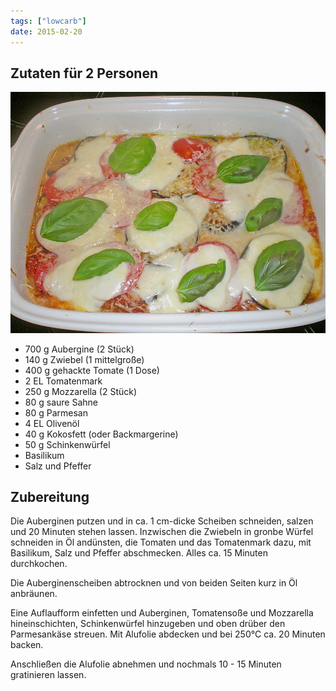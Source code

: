 ```yaml
---
tags: ["lowcarb"]
date: 2015-02-20
---
```


## Zutaten für 2 Personen
![](/uploads/auberginen-la-napoli.jpg)

- 700 g     Aubergine (2 Stück)
- 140 g     Zwiebel (1 mittelgroße)
- 400 g     gehackte Tomate (1 Dose)
- 2 EL      Tomatenmark
- 250 g     Mozzarella (2 Stück)
- 80 g      saure Sahne
- 80 g      Parmesan
- 4 EL      Olivenöl
- 40 g      Kokosfett (oder Backmargerine)
- 50 g      Schinkenwürfel
- Basilikum
- Salz und Pfeffer

## Zubereitung
Die Auberginen putzen und in ca. 1 cm-dicke Scheiben schneiden, salzen und 20 Minuten stehen lassen. Inzwischen die Zwiebeln in gronbe Würfel schneiden in Öl andünsten, die Tomaten und das Tomatenmark dazu, mit Basilikum, Salz und Pfeffer abschmecken. Alles ca. 15 Minuten durchkochen.

Die Auberginenscheiben abtrocknen und von beiden Seiten kurz in Öl anbräunen.

Eine Auflaufform einfetten und Auberginen, Tomatensoße und Mozzarella hineinschichten, Schinkenwürfel hinzugeben und oben drüber den Parmesankäse streuen. Mit Alufolie abdecken und bei 250°C ca. 20 Minuten backen.

Anschließen die Alufolie abnehmen und nochmals 10 - 15 Minuten gratinieren lassen.
